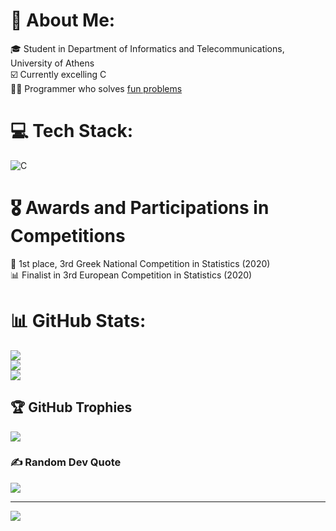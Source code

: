 <!-- crstalle's personal biography -->
# 💫 About Me:
🎓 Student in Department of Informatics and Telecommunications, University of Athens<br>
☑️ Currently excelling C <br/>
🧑‍💻 Programmer who solves [fun problems](https://github.com/crstalle/Fun-Problems) <br/>

# 💻 Tech Stack:
![C](https://img.shields.io/badge/c-%2300599C.svg?style=plastic&logo=c&logoColor=white) <br/>

# 🎖️ Awards and Participations in Competitions
🥇 1st place, 3rd Greek National Competition in Statistics (2020) <br/>
📊 Finalist in 3rd European Competition in Statistics (2020) <br/>

# 📊 GitHub Stats:
![](https://github-readme-stats.vercel.app/api?username=crstalle&theme=midnight-purple&hide_border=false&include_all_commits=false&count_private=false)<br/>
![](https://github-readme-streak-stats.herokuapp.com/?user=crstalle&theme=midnight-purple&hide_border=false)<br/>
![](https://github-readme-stats.vercel.app/api/top-langs/?username=crstalle&theme=midnight-purple&hide_border=false&include_all_commits=false&count_private=false&layout=compact) <br/>


## 🏆 GitHub Trophies
![](https://github-profile-trophy.vercel.app/?username=crstalle&theme=discord&no-frame=false&no-bg=true&margin-w=4) <br/>


### ✍️ Random Dev Quote
![](https://quotes-github-readme.vercel.app/api?type=horizontal&theme=radical) 

---
[![](https://visitcount.itsvg.in/api?id=crstalle&icon=5&color=6)](https://visitcount.itsvg.in)

<!-- Proudly created with GPRM ( https://gprm.itsvg.in ) -->


